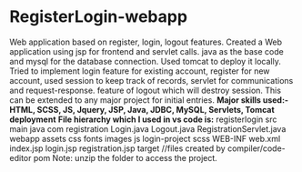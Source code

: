 # RegisterLogin-webapp
Web application based on register, login, logout features.
Created a Web application using jsp for frontend and servlet calls. java as the base code and mysql for the database connection. Used tomcat to deploy it locally.
Tried to implement login feature for existing account, register for new account, used session to keep track of records, servlet for communications and request-response. feature of logout which will destroy session.
This can be extended to any major project for initial entries. 
**Major skills used:- HTML, SCSS, JS, Jquery, JSP, Java, JDBC, MySQL, Servlets, Tomcat deployment**
**File hierarchy which I used in vs code is:**
registerlogin
  src
    main
      java
        com
          registration
            Login.java
            Logout.java
            RegistrationServlet.java
      webapp
        assets
        css
        fonts
        images
        js
        login-project
        scss
        WEB-INF
          web.xml
        index.jsp
        login.jsp
        registration.jsp
  target
    //files created by compiler/code-editor
  pom
  Note:
  unzip the folder to access the project.
